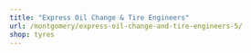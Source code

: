 ```yaml
---
title: "Express Oil Change & Tire Engineers"
url: /montgomery/express-oil-change-and-tire-engineers-5/
shop: tyres
---
```

